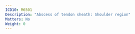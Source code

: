 ```yaml
---
ICD10: M6501
Description: "Abscess of tendon sheath: Shoulder region"
Matters: No
Weight: 0
---
```

